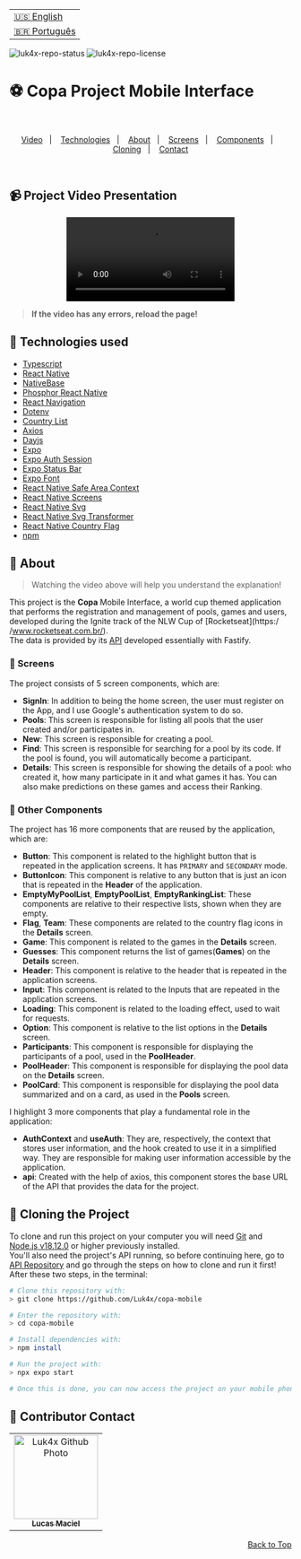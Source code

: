 <table align="right">
  <tr>
    <td>
      <a href="readme-en.md">🇺🇸 English</a>
    </td>
  </tr>
  <tr>
    <td>
      <a href="README.md">🇧🇷 Português</a>
    </td>
  </tr>
</table>

![luk4x-repo-status](https://img.shields.io/badge/Status-Finished-lightgrey?style=for-the-badge&logo=headspace&logoColor=green&color=lightgrey)
![luk4x-repo-license](https://img.shields.io/github/license/Luk4x/copa-mobile?style=for-the-badge&logo=unlicense&logoColor=lightgrey)
# ⚽ Copa Project Mobile Interface

<br>
<p align="center">
  <a href="#-project-video-presentation">Video</a>&nbsp;&nbsp;&nbsp;|&nbsp;&nbsp;&nbsp;
  <a href="#-technologies-used">Technologies</a>&nbsp;&nbsp;&nbsp;|&nbsp;&nbsp;&nbsp;
  <a href="#-about">About</a>&nbsp;&nbsp;&nbsp;|&nbsp;&nbsp;&nbsp;
  <a href="#-screens">Screens</a>&nbsp;&nbsp;&nbsp;|&nbsp;&nbsp;&nbsp;
  <a href="#-other-components">Components</a>&nbsp;&nbsp;&nbsp;|&nbsp;&nbsp;&nbsp;
  <a href="#-cloning-the-project">Cloning</a>&nbsp;&nbsp;&nbsp;|&nbsp;&nbsp;&nbsp;
  <a href="#-contributor-contact">Contact</a>
</p>
<br>

## 📹 Project Video Presentation
<div align="center">
  <video src="https://user-images.githubusercontent.com/86276393/201728234-136afa4d-27c4-4060-b33a-0e0e6ac9d2bd.mp4" />
</div>

> **If the video has any errors, reload the page!**<br>

## 🚀 Technologies used

-   [Typescript](https://www.typescriptlang.org/)
-   [React Native](https://reactnative.dev/)
-   [NativeBase](https://nativebase.io/)
-   [Phosphor React Native](https://www.npmjs.com/package/phosphor-react-native)
-   [React Navigation](https://reactnavigation.org/)
-   [Dotenv](https://www.npmjs.com/package/dotenv)
-   [Country List](https://github.com/fannarsh/country-list)
-   [Axios](https://axios-http.com/docs/intro)
-   [Dayjs](https://day.js.org/)
-   [Expo](https://expo.dev/)
-   [Expo Auth Session](https://docs.expo.dev/versions/latest/sdk/auth-session/)
-   [Expo Status Bar](https://docs.expo.dev/versions/latest/sdk/status-bar/)
-   [Expo Font](https://docs.expo.dev/versions/latest/sdk/font/)
-   [React Native Safe Area Context](https://docs.expo.dev/versions/latest/sdk/safe-area-context/)
-   [React Native Screens](https://docs.expo.dev/versions/latest/sdk/screens/)
-   [React Native Svg](https://docs.expo.dev/versions/latest/sdk/svg/)
-   [React Native Svg Transformer](https://github.com/kristerkari/react-native-svg-transformer)
-   [React Native Country Flag](https://www.npmjs.com/package/react-native-country-flag)
-   [npm](https://www.npmjs.com/)

## 📝 About

> Watching the video above will help you understand the explanation!
  
This project is the **Copa** Mobile Interface, a world cup themed application that performs the registration and management of pools, games and users, developed during the Ignite track of the NLW Cup of [Rocketseat](https:/ /www.rocketseat.com.br/).<br>
The data is provided by its [API](https://github.com/Luk4x/copa-server) developed essentially with Fastify.<br>

### 📄 Screens

The project consists of 5 screen components, which are:

- **SignIn**: In addition to being the home screen, the user must register on the App, and I use Google's authentication system to do so.
- **Pools**: This screen is responsible for listing all pools that the user created and/or participates in.
- **New**: This screen is responsible for creating a pool.
- **Find**: This screen is responsible for searching for a pool by its code. If the pool is found, you will automatically become a participant.
- **Details**: This screen is responsible for showing the details of a pool: who created it, how many participate in it and what games it has. You can also make predictions on these games and access their Ranking.

### 📑 Other Components

The project has 16 more components that are reused by the application, which are:

- **Button**: This component is related to the highlight button that is repeated in the application screens. It has `PRIMARY` and `SECONDARY` mode.
- **ButtonIcon**: This component is relative to any button that is just an icon that is repeated in the **Header** of the application.
- **EmptyMyPoolList**, **EmptyPoolList**, **EmptyRankingList**: These components are relative to their respective lists, shown when they are empty.
- **Flag**, **Team**: These components are related to the country flag icons in the **Details** screen.
- **Game**: This component is related to the games in the **Details** screen.
- **Guesses**: This component returns the list of games(**Games**) on the **Details** screen.
- **Header**: This component is relative to the header that is repeated in the application screens.
- **Input**: This component is related to the Inputs that are repeated in the application screens.
- **Loading**: This component is related to the loading effect, used to wait for requests.
- **Option**: This component is relative to the list options in the **Details** screen.
- **Participants**: This component is responsible for displaying the participants of a pool, used in the **PoolHeader**.
- **PoolHeader**: This component is responsible for displaying the pool data on the **Details** screen.
- **PoolCard**: This component is responsible for displaying the pool data summarized and on a card, as used in the **Pools** screen.

I highlight 3 more components that play a fundamental role in the application:

- **AuthContext** and **useAuth**: They are, respectively, the context that stores user information, and the hook created to use it in a simplified way. They are responsible for making user information accessible by the application.
- **api**: Created with the help of axios, this component stores the base URL of the API that provides the data for the project.

## 📖 Cloning the Project

To clone and run this project on your computer you will need [Git](https://git-scm.com/) and [Node.js v18.12.0](https://nodejs.org/en/) or higher previously installed.<br>
You'll also need the project's API running, so before continuing here, go to [API Repository](https://github.com/Luk4x/copa-server) and go through the steps on how to clone and run it first!<br>
After these two steps, in the terminal:

```bash
# Clone this repository with:
> git clone https://github.com/Luk4x/copa-mobile

# Enter the repository with:
> cd copa-mobile

# Install dependencies with:
> npm install

# Run the project with:
> npx expo start

# Once this is done, you can now access the project on your mobile phone with a QR Code that will appear on the terminal! (or by a link like: exp://192.168.0.112:19000)
```

## 🤝 Contributor Contact

<table>
  <tr>
    <td align="center">
      <a href="https://www.linkedin.com/in/lucasmacielf/">
        <img src="https://avatars.githubusercontent.com/Luk4x" width="150px;" alt="Luk4x Github Photo"/><br>
        <sub>
          <b>Lucas Maciel</b>
        </sub>
      </a>
    </td>
  </tr>
</table>

<p align="right">
  <a href="#-copa-project-mobile-interface">Back to Top</a>
</p>
